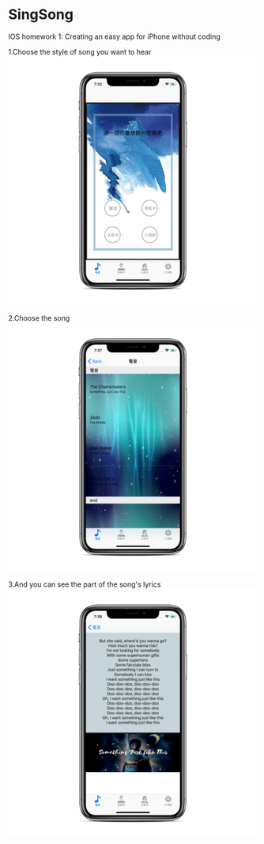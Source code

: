 # SingSong
IOS homework 1: Creating an easy app for iPhone without coding 

1.Choose the style of song you want to hear
![image](https://github.com/jolinchou123/SingSong/blob/master/Simulator%20Screen%20Shot%20-%20iPhone%20X%20-%202018-04-05%20at%2019.32.16_iphonexspacegrey_portrait.png)

2.Choose the song
![image](https://github.com/jolinchou123/SingSong/blob/master/Simulator%20Screen%20Shot%20-%20iPhone%20X%20-%202018-04-05%20at%2019.37.52_iphonexspacegrey_portrait.png)

3.And you can see the part of the song's lyrics
![image](https://github.com/jolinchou123/SingSong/blob/master/Simulator%20Screen%20Shot%20-%20iPhone%20X%20-%202018-04-05%20at%2019.38.05_iphonexspacegrey_portrait.png)
